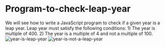 # Program-to-check-leap-year
We will see how to write a JavaScript program to check if a given year is a leap year. Leap year must satisfy the following conditions:  1) The year is multiple of 400. 2) The year is a multiple of 4 and not a multiple of 100.
![year-is-leap-year](https://github.com/adibmansuri511/Program-to-check-leap-year/assets/135020831/b40250ee-ef43-4cca-9f6c-d4b93d0fa382)
![year-is-not-a-leap-year](https://github.com/adibmansuri511/Program-to-check-leap-year/assets/135020831/ff7e6145-71e5-4639-9391-f596fbd5aa39)
